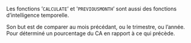Les fonctions ’`CALCULATE`’ et '`PREVIOUSMONTH`’ sont aussi des fonctions d’intelligence temporelle.

Son but est de comparer au mois précédant, ou le trimestre, ou l’année.  
Pour déterminé un pourcentage du CA en rapport à ce qui précède.